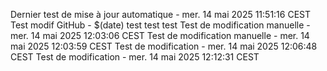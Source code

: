 Dernier test de mise à jour automatique - mer. 14 mai 2025 11:51:16 CEST
Test modif GitHub - $(date)
test test test
Test de modification manuelle - mer. 14 mai 2025 12:03:06 CEST
Test de modification manuelle - mer. 14 mai 2025 12:03:59 CEST
Test de modification - mer. 14 mai 2025 12:06:48 CEST
Test de modification - mer. 14 mai 2025 12:12:31 CEST
